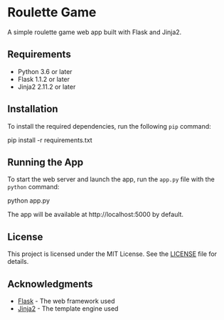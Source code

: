 # Roulette Game

A simple roulette game web app built with Flask and Jinja2.

## Requirements

- Python 3.6 or later
- Flask 1.1.2 or later
- Jinja2 2.11.2 or later

## Installation

To install the required dependencies, run the following `pip` command:

pip install -r requirements.txt


## Running the App

To start the web server and launch the app, run the `app.py` file with the `python` command:

python app.py


The app will be available at http://localhost:5000 by default.

## License

This project is licensed under the MIT License. See the [LICENSE](LICENSE) file for details.

## Acknowledgments

- [Flask](https://flask.palletsprojects.com/) - The web framework used
- [Jinja2](https://jinja.palletsprojects.com/) - The template engine used
